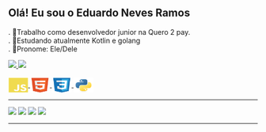 ## Olá! Eu sou o Eduardo Neves Ramos

. 📳Trabalho como desenvolvedor junior na Quero 2 pay. 
<br>
. 📕Estudando atualmente Kotlin e golang
<br>
. 🧢Pronome: Ele/Dele
<br>

<div>
  <a href="https://github.com/Eduardo_Neves">
  <img height="180em" src="https://github-readme-stats.vercel.app/api?username=DuduNeves&show_icons=true&theme=dark&include_all_commits=true&count_private=true"/>
  <img height="180em" src="https://github-readme-stats.vercel.app/api/top-langs/?username=DuduNeves&layout=compact&langs_count=7&theme=dark"/>
</div>
  
  <div style="display: inline_block"><br>
  <img align="center" alt="dudu-Js" height="30" width="40" src="https://raw.githubusercontent.com/devicons/devicon/master/icons/javascript/javascript-plain.svg">
  <img align="center" alt="dudu-HTML" height="30" width="40" src="https://raw.githubusercontent.com/devicons/devicon/master/icons/html5/html5-original.svg">
  <img align="center" alt="dudu-CSS" height="30" width="40" src="https://raw.githubusercontent.com/devicons/devicon/master/icons/css3/css3-original.svg">
  <img align="center" alt="dudu-Python" height="30" width="40" src="https://raw.githubusercontent.com/devicons/devicon/master/icons/python/python-original.svg">
  <hr>

    
  <div> 
 
  <a href="https://instagram.com/duudu_neves" target="_blank"><img src="https://img.shields.io/badge/-Instagram-%23E4405F?style=for-the-badge&logo=instagram&logoColor=white" target="_blank"></a>
  <a href="https://discord.gg/G9GPg5SA75" target="_blank"><img src="https://img.shields.io/badge/Discord-7289DA?style=for-the-badge&logo=discord&logoColor=white" target="_blank"></a> 
  <a href = "mailto:duuduneks@gmail.com"><img src="https://img.shields.io/badge/-Gmail-%23333?style=for-the-badge&logo=gmail&logoColor=white" target="_blank"></a>
  <a href="https://www.linkedin.com/in/eduardo-neves-ramos-7a92571b1/" target="_blank"><img src="https://img.shields.io/badge/-LinkedIn-%230077B5?style=for-the-badge&logo=linkedin&logoColor=white" target="_blank"></a> 
 
<!--   ![Snake animation](https://github.com/Duduneks/Duduneks/blob/output/github-contribution-grid-snake.svg)
  -->
</div>

 <hr>
